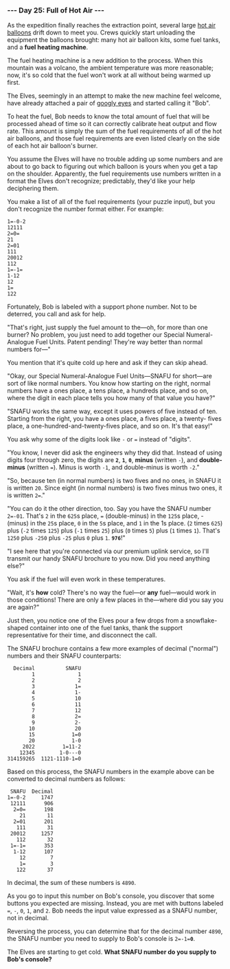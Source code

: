 ### --- Day 25: Full of Hot Air ---

As the expedition finally reaches the extraction point, several large
[hot air balloons](https://en.wikipedia.org/wiki/Hot_air_balloon) drift down to meet you. Crews quickly start unloading the
equipment the balloons brought: many hot air balloon kits, some fuel tanks,
and a **fuel heating machine**.

The fuel heating machine is a new addition to the process. When this
mountain was a volcano, the ambient temperature was more reasonable; now,
it's so cold that the fuel won't work at all without being warmed up first.

The Elves, seemingly in an attempt to make the new machine feel welcome,
have already attached a pair of [googly eyes](https://en.wikipedia.org/wiki/Googly_eyes) and started calling it "Bob".

To heat the fuel, Bob needs to know the total amount of fuel that will be
processed ahead of time so it can correctly calibrate heat output and flow
rate. This amount is simply the sum of the fuel requirements of all of the
hot air balloons, and those fuel requirements are even listed clearly on
the side of each hot air balloon's burner.

You assume the Elves will have no trouble adding up some numbers and are
about to go back to figuring out which balloon is yours when you get a tap
on the shoulder. Apparently, the fuel requirements use numbers written in a
format the Elves don't recognize; predictably, they'd like your help
deciphering them.

You make a list of all of the fuel requirements (your puzzle input), but
you don't recognize the number format either. For example:

```
1=-0-2
12111
2=0=
21
2=01
111
20012
112
1=-1=
1-12
12
1=
122
```

Fortunately, Bob is labeled with a support phone number. Not to be
deterred, you call and ask for help.

"That's right, just supply the fuel amount to the—oh, for more than one
burner? No problem, you just need to add together our Special Numeral-
Analogue Fuel Units. Patent pending! They're way better than normal numbers
for—"

You mention that it's quite cold up here and ask if they can skip ahead.

"Okay, our Special Numeral-Analogue Fuel Units—SNAFU for short—are sort
of like normal numbers. You know how starting on the right, normal numbers
have a ones place, a tens place, a hundreds place, and so on, where the
digit in each place tells you how many of that value you have?"

"SNAFU works the same way, except it uses powers of five instead of ten.
Starting from the right, you have a ones place, a fives place, a twenty-
fives place, a one-hundred-and-twenty-fives place, and so on. It's that
easy!"

You ask why some of the digits look like `-` or `=` instead of "digits".

"You know, I never did ask the engineers why they did that. Instead of
using digits four through zero, the digits are **`2`**, **`1`**, **`0`**, **minus** (written `-`),
and **double-minus** (written `=`). Minus is worth `-1`, and double-minus is worth
`-2`."

"So, because ten (in normal numbers) is two fives and no ones, in SNAFU it
is written `20`. Since eight (in normal numbers) is two fives minus two ones,
it is written `2=`."

"You can do it the other direction, too. Say you have the SNAFU number
`2=-01`. That's `2` in the `625`s place, `=` (double-minus) in the `125`s place, -
(minus) in the `25`s place, `0` in the `5`s place, and `1` in the 1s place. (`2`
times `625`) plus (`-2` times `125`) plus (`-1` times `25`) plus (`0` times `5`) plus (`1`
times `1`). That's `1250` plus `-250` plus `-25` plus `0` plus `1`. **`976`**!"

"I see here that you're connected via our premium uplink service, so I'll
transmit our handy SNAFU brochure to you now. Did you need anything else?"

You ask if the fuel will even work in these temperatures.

"Wait, it's **how** cold? There's no way the fuel—or **any** fuel—would work
in those conditions! There are only a few places in the—where did you say
you are again?"

Just then, you notice one of the Elves pour a few drops from a snowflake-
shaped container into one of the fuel tanks, thank the support
representative for their time, and disconnect the call.

The SNAFU brochure contains a few more examples of decimal ("normal")
numbers and their SNAFU counterparts:

```
  Decimal          SNAFU
        1              1
        2              2
        3             1=
        4             1-
        5             10
        6             11
        7             12
        8             2=
        9             2-
       10             20
       15            1=0
       20            1-0
     2022         1=11-2
    12345        1-0---0
314159265  1121-1110-1=0
```

Based on this process, the SNAFU numbers in the example above can be
converted to decimal numbers as follows:

```
 SNAFU  Decimal
1=-0-2     1747
 12111      906
  2=0=      198
    21       11
  2=01      201
   111       31
 20012     1257
   112       32
 1=-1=      353
  1-12      107
    12        7
    1=        3
   122       37
```

In decimal, the sum of these numbers is `4890`.

As you go to input this number on Bob's console, you discover that some
buttons you expected are missing. Instead, you are met with buttons labeled
`=`, `-`, `0`, `1`, and `2`. Bob needs the input value expressed as a SNAFU number,
not in decimal.

Reversing the process, you can determine that for the decimal number `4890`,
the SNAFU number you need to supply to Bob's console is <code>2=-1=<b>0</b></code>.

The Elves are starting to get cold. **What SNAFU number do you supply to
Bob's console?**

